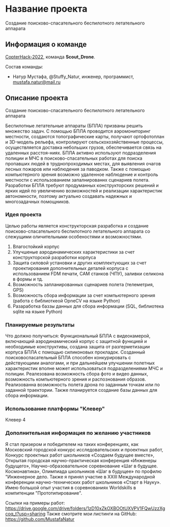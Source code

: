 # Название проекта

Создание поисково-спасательного беспилотного летательного аппарата

## Информация о команде

[CopterHack-2022](copterhack2022.md), команда **Scout_Drone**.

Состав команды:

* Натур Мустафа, @Stuffy_Natur, инженер, программист, mustafa.natur@mail.ru

## Описание проекта
Создание поисково-спасательного беспилотного летательного аппарата

Беспилотные летательные аппараты (БПЛА) призваны решить множество задач. С помощью БПЛА проводится аэромониторинг местности, создаются топографические карты, 
получают ортофотоплан и 3D-модель рельефа, контролируют сельскохозяйственные процессы, осуществляется доставка небольших грузов, обеспечивается связь на удаленных расстоя-ниях.
БПЛА активно используют подразделения полиции и МЧС в поисково-спасательных работах для поиска пропавших людей в труднопроходимых местах, для выявления очагов лесных пожаров или наблюдения за паводком.
Также с помощью компьютерного зрения возможно удаленное наблюдение и контроль местности с использованием запалнированнх сценариев полета.
Разработки БПЛА требуют продуманных конструкторских решений и ярких идей по увеличению возможностей и реализации характеристик автономности, поэтому актуально создавать надежных и многозадачных помощников.

### Идея проекта

Целью работы является конструкторская разработка и создание поисково-спасательного беспилотного летательного аппарата со слежущими оличительными особеностями и возможностями.

1. Влагостойкий корпус
2. Улучшеные аэродинамических характеристики за счет конструкторской разработки корпуса
3. Защита силовой установки и других комплектующих за счет проектирования дополнительных деталей корпуса с использованием FDM печати, CAM станков (ЧПУ), заливки селикона в формы и тд.
4. Возможность запланированных сценариев полета (телеметрия, GPS)
5. Возможность сбора информации за счет компьютерного зрения (работа с библиоткеой OpneCV на языке Python)
6. Разаработка баззы данных для сбора информации (SQL, библиотека sqlite на языке Python)

### Планируемые результаты

Что должно получиться:
Функциональный БПЛА с видеокамерой, включающий аэродинамический корпус с защитной функцией и необходимые конструктивы,
создана защита от разгерметизации корпуса БПЛА с помощью силиконовых прокладок. Созданный поисковоспасательный БПЛА способен
конкурировать с действующими аналогами, и при дальнейшем улучшении полетных характеристик вполне может использоваться подразделениями МЧС
и полиции. Реалезована возможность сбора фото и видео данных, возможность компьютерного зрения и распознования образов. Реализованна возможность полета дрона по заданным точкам
или по заданной траектории. Также планируется создание базы данных для сбора информации.

### Использование платформы "Клевер"

Клевер 4

### Дополнительная информация по желанию участников

Я стал призером и победителем на таких конференциях, как Московский 
городской конкурс исследовательских и проектных работ, Конкурс проектных 
работ школьников «Создаем будущее вместе», Открытая городская научно-практическая конференция «Инженеры будущего», Научно-образовательное 
соревнование «Шаг в будущее. Космонавтика», Олимпиада школьников «Шаг 
в будущее» по профилю "Инженерное дело. Также я принял участие в XXIII 
Международной конференции научно-технических работ школьников «Старт 
в Науку». Имею большой опыт участия в соревнованиях Worldskills в компитенции "Прототипирование".

Ссылки на примеры работ:
https://drive.google.com/drive/folders/1zD10xZkOXBOOtUXVPV1FQwUzzXgcoq_t?usp=sharing
Также смотрите мои листинги на GitHub: https://github.com/MustafaNatur
